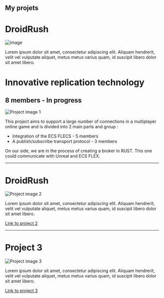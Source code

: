 ## My projets

# DroidRush

![image](https://user-images.githubusercontent.com/100521440/216778122-5b59acef-f394-4935-ae5e-9f12ffe68b67.png)

Lorem ipsum dolor sit amet, consectetur adipiscing elit. Aliquam hendrerit, velit vel vulputate aliquet, metus metus varius quam, id suscipit libero dolor sit amet libero. 


# Innovative replication technology
## 8 members - In progress
![Project image 1](https://via.placeholder.com/150x150)

This project aims to support a large number of connections in a multiplayer online game and is divided into 2 main parts and group :
 - Integration of the ECS FLECS - 5 members
 - A publish/subscribe transport protocol - 3 members
 
 On our side, we are in the process of creating a broker in RUST. This one could communicate with Unreal and ECS FLEX.
 
---

# DroidRush

![Project image 2](https://via.placeholder.com/150x150)

Lorem ipsum dolor sit amet, consectetur adipiscing elit. Aliquam hendrerit, velit vel vulputate aliquet, metus metus varius quam, id suscipit libero dolor sit amet libero. 

[Link to project 2](https://example.com)

---

# Project 3

![Project image 3](https://via.placeholder.com/150x150)

Lorem ipsum dolor sit amet, consectetur adipiscing elit. Aliquam hendrerit, velit vel vulputate aliquet, metus metus varius quam, id suscipit libero dolor sit amet libero. 

[Link to project 3](https://example.com)
